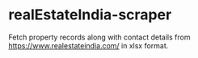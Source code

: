 # realEstateIndia-scraper
Fetch property records along with contact details from https://www.realestateindia.com/ in xlsx format.
